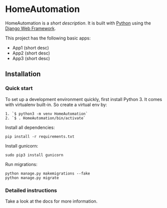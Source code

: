 

# HomeAutomation

HomeAutomation is a _short description_. It is built with [Python][0] using the [Django Web Framework][1].

This project has the following basic apps:

* App1 (short desc)
* App2 (short desc)
* App3 (short desc)

## Installation

### Quick start

To set up a development environment quickly, first install Python 3. It
comes with virtualenv built-in. So create a virtual env by:

	1. `$ python3 -m venv HomeAutomation`
	2. `$ . HomeAutomation/bin/activate`

Install all dependencies:

	pip install -r requirements.txt

Install gunicorn:
	
	sudo pip3 install gunicorn

Run migrations:

	python manage.py makemigrations --fake
	python manage.py migrate

### Detailed instructions

Take a look at the docs for more information.

[0]: https://www.python.org/
[1]: https://www.djangoproject.com/
